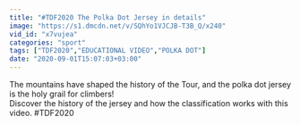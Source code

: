 ```yaml
---
title: "#TDF2020 The Polka Dot Jersey in details"
image: "https://s1.dmcdn.net/v/SQhYo1VJCJB-T3B_Q/x240"
vid_id: "x7vujea"
categories: "sport"
tags: ["TDF2020","EDUCATIONAL VIDEO","POLKA DOT"]
date: "2020-09-01T15:07:03+03:00"
---
```

The mountains have shaped the history of the Tour, and the polka dot jersey is the holy grail for climbers!   <br>Discover the history of the jersey and how the classification works with this video. #TDF2020   <br>
